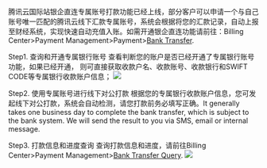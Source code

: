 腾讯云国际站银企直连专属账号打款功能已经上线，部分客户可以申请一个与自己账号唯一匹配的腾讯云线下汇款专属账号，系统会根据将您的汇款记录，自动上报至财经系统，实现快速自动充值入账。如需开通银企直连功能请前往：Billing Center>Payment Management>Payment>[Bank Transfer](https://console.cloud.tencent.com/expense/recharge).

Step1. 查询和开通专属银行账号
查看判断您的账户是否已经开通了专属银行账号功能，如果已经开通， 则可直接获取收款户名、收款账号、收款银行和SWIFT CODE等专属银行收款账户信息；
![](https://main.qcloudimg.com/raw/e82eae0a3c87101a6170dabfa8869e0a.png)

Step2. 使用专属账号进行线下对公打款
根据您的专属银行收款账户信息，您可发起线下对公打款，系统会自动检测，请您打款前务必填写正确。It generally takes one business day to complete the bank transfer, which is subject to the bank system. We will send the result to you via SMS, email or internal message.

Step3. 打款信息和进度查询
查询打款信息和进度，请前往Billing Center>Payment Management>[Bank Transfer Query](https://console.cloud.tencent.com/expense/payment/transfer).
![](https://main.qcloudimg.com/raw/ac511d34324359d3ef2914d6477fbdb4.png)
